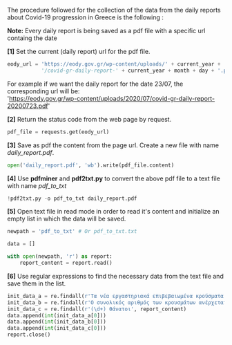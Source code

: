 The procedure followed for the collection of the data from the daily reports about Covid-19 progression in Greece is the following :  

**Note:**  Every daily report is being saved as a pdf file with a specific url containg the date

**[1]** Set the current (daily report) url for the pdf file.

```python
eody_url = 'https://eody.gov.gr/wp-content/uploads/' + current_year + '/' + month +
           '/covid-gr-daily-report-' + current_year + month + day + '.pdf'
```
For example if we want the daily report for the date 23/07, the corresponding url will be:   
'https://eody.gov.gr/wp-content/uploads/2020/07/covid-gr-daily-report-20200723.pdf'

**[2]** Return the status code from the web page by request.
```python
pdf_file = requests.get(eody_url)
```

**[3]** Save as pdf the content from the page url. Create a new file with name *daily_report.pdf*.
```python
open('daily_report.pdf', 'wb').write(pdf_file.content)
```

**[4]** Use **pdfminer** and **pdf2txt.py** to convert the above pdf file to a text file with name *pdf_to_txt*
```python
!pdf2txt.py -o pdf_to_txt daily_report.pdf
```

**[5]** Open text file in read mode in order to read it's content and initialize an empty list in which the data will be saved.
```python
newpath = 'pdf_to_txt' # Or pdf_to_txt.txt

data = []

with open(newpath, 'r') as report:
    report_content = report.read()
```

**[6]** Use regular expressions to find the necessary data from the text file and save them in the list.
```python
init_data_a = re.findall(r'Τα νέα εργαστηριακά επιβεβαιωμένα κρούσματα της νόσου είναι (\d+)',  report_content)
init_data_b = re.findall(r'Ο συνολικός αριθμός των κρουσμάτων ανέρχεται σε (\d+)',  report_content)
init_data_c = re.findall(r'(\d+) θάνατοι', report_content)
data.append(int(init_data_a[0]))
data.append(int(init_data_b[0]))
data.append(int(init_data_c[0]))
report.close()
```    

